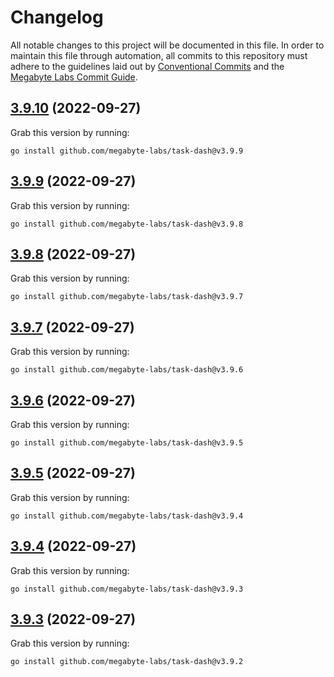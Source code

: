 # Changelog

All notable changes to this project will be documented in this file. In order to maintain this file through automation, all commits to this repository must adhere to the guidelines laid out by [Conventional Commits](https://conventionalcommits.org) and the [Megabyte Labs Commit Guide](https://megabyte.space/docs/contributing/commits).

## [3.9.10](https://gitlab.com/megabyte-labs/go/cli/task-dash/compare/v3.9.9...v3.9.10) (2022-09-27)





Grab this version by running:


```shell
go install github.com/megabyte-labs/task-dash@v3.9.9
```

## [3.9.9](https://gitlab.com/megabyte-labs/go/cli/task-dash/compare/v3.9.8...v3.9.9) (2022-09-27)





Grab this version by running:


```shell
go install github.com/megabyte-labs/task-dash@v3.9.8
```

## [3.9.8](https://gitlab.com/megabyte-labs/go/cli/task-dash/compare/v3.9.7...v3.9.8) (2022-09-27)





Grab this version by running:


```shell
go install github.com/megabyte-labs/task-dash@v3.9.7
```

## [3.9.7](https://gitlab.com/megabyte-labs/go/cli/task-dash/compare/v3.9.6...v3.9.7) (2022-09-27)





Grab this version by running:


```shell
go install github.com/megabyte-labs/task-dash@v3.9.6
```

## [3.9.6](https://gitlab.com/megabyte-labs/go/cli/task-dash/compare/v3.9.5...v3.9.6) (2022-09-27)





Grab this version by running:


```shell
go install github.com/megabyte-labs/task-dash@v3.9.5
```

## [3.9.5](https://gitlab.com/megabyte-labs/go/cli/task-dash/compare/v3.9.4...v3.9.5) (2022-09-27)





Grab this version by running:


```shell
go install github.com/megabyte-labs/task-dash@v3.9.4
```

## [3.9.4](https://gitlab.com/megabyte-labs/go/cli/task-dash/compare/v3.9.3...v3.9.4) (2022-09-27)





Grab this version by running:


```shell
go install github.com/megabyte-labs/task-dash@v3.9.3
```

## [3.9.3](https://gitlab.com/megabyte-labs/go/cli/task-dash/compare/v3.9.2...v3.9.3) (2022-09-27)





Grab this version by running:


```shell
go install github.com/megabyte-labs/task-dash@v3.9.2
```
